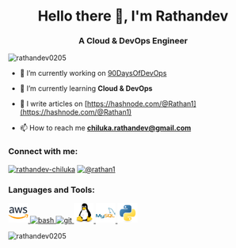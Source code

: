 <h1 align="center">Hello there 👋, I'm Rathandev</h1>
<h3 align="center">A Cloud & DevOps Engineer</h3>

<p align="left"> <img src="https://komarev.com/ghpvc/?username=rathandev0205&label=Profile%20views&color=0e75b6&style=flat" alt="rathandev0205" /> </p>

- 🔭 I’m currently working on [90DaysOfDevOps](https://github.com/Rathandev0205/90DaysOfDevOps)

- 🌱 I’m currently learning **Cloud & DevOps**

- 📝 I write articles on [https://hashnode.com/@Rathan1](https://hashnode.com/@Rathan1)

- 📫 How to reach me **chiluka.rathandev@gmail.com**

<h3 align="left">Connect with me:</h3>
<p align="left">
<a href="https://linkedin.com/in/rathandev-chiluka" target="blank"><img align="center" src="https://raw.githubusercontent.com/rahuldkjain/github-profile-readme-generator/master/src/images/icons/Social/linked-in-alt.svg" alt="rathandev-chiluka" height="30" width="40" /></a>
<a href="https://hashnode.com/@rathan1" target="blank"><img align="center" src="https://raw.githubusercontent.com/rahuldkjain/github-profile-readme-generator/master/src/images/icons/Social/hashnode.svg" alt="@rathan1" height="30" width="40" /></a>
</p>

<h3 align="left">Languages and Tools:</h3>
<p align="left"> <a href="https://aws.amazon.com" target="_blank" rel="noreferrer"> <img src="https://raw.githubusercontent.com/devicons/devicon/master/icons/amazonwebservices/amazonwebservices-original-wordmark.svg" alt="aws" width="40" height="40"/> </a> <a href="https://www.gnu.org/software/bash/" target="_blank" rel="noreferrer"> <img src="https://www.vectorlogo.zone/logos/gnu_bash/gnu_bash-icon.svg" alt="bash" width="40" height="40"/> </a> <a href="https://git-scm.com/" target="_blank" rel="noreferrer"> <img src="https://www.vectorlogo.zone/logos/git-scm/git-scm-icon.svg" alt="git" width="40" height="40"/> </a> <a href="https://www.linux.org/" target="_blank" rel="noreferrer"> <img src="https://raw.githubusercontent.com/devicons/devicon/master/icons/linux/linux-original.svg" alt="linux" width="40" height="40"/> </a> <a href="https://www.mysql.com/" target="_blank" rel="noreferrer"> <img src="https://raw.githubusercontent.com/devicons/devicon/master/icons/mysql/mysql-original-wordmark.svg" alt="mysql" width="40" height="40"/> </a> <a href="https://www.python.org" target="_blank" rel="noreferrer"> <img src="https://raw.githubusercontent.com/devicons/devicon/master/icons/python/python-original.svg" alt="python" width="40" height="40"/> </a> </p>

<p><img align="center" src="https://github-readme-stats.vercel.app/api/top-langs?username=rathandev0205&show_icons=true&locale=en&layout=compact" alt="rathandev0205" /></p>

